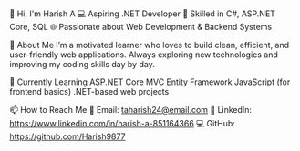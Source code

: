 👋 Hi, I'm Harish A
💻 Aspiring .NET Developer
🧠 Skilled in C#, ASP.NET Core, SQL
🌐 Passionate about Web Development & Backend Systems

👀 About Me
I’m a motivated learner who loves to build clean, efficient, and user-friendly web applications.
Always exploring new technologies and improving my coding skills day by day.

🌱 Currently Learning
ASP.NET Core MVC
Entity Framework
JavaScript (for frontend basics)
.NET-based web projects

📫 How to Reach Me
📧 Email: taharish24@email.com
💼 LinkedIn: https://www.linkedin.com/in/harish-a-851164366
💻 GitHub: https://github.com/Harish9877
